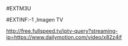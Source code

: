 #EXTM3U


#EXTINF:-1 ,Imagen TV

http://free.fullspeed.tv/iptv-query?streaming-ip=https://www.dailymotion.com/video/x82z4if
